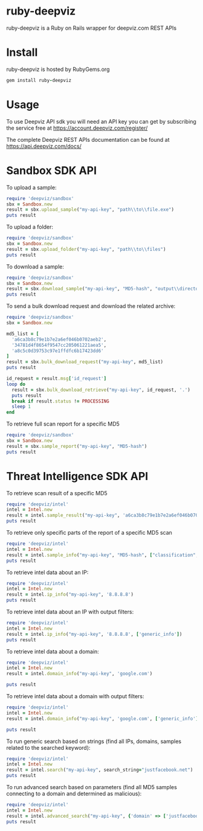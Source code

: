 # ruby-deepviz
ruby-deepviz is a Ruby on Rails wrapper for deepviz.com REST APIs

# Install

ruby-deepviz is hosted by RubyGems.org

```ruby
gem install ruby-deepviz
```

# Usage
To use Deepviz API sdk you will need an API key you can get by
subscribing the service free at https://account.deepviz.com/register/

The complete Deepviz REST APIs documentation can be found at https://api.deepviz.com/docs/

# Sandbox SDK API

To upload a sample:

```ruby
require 'deepviz/sandbox'
sbx = Sandbox.new
result = sbx.upload_sample("my-api-key", "path\\to\\file.exe")
puts result
```

To upload a folder:

```ruby
require 'deepviz/sandbox'
sbx = Sandbox.new
result = sbx.upload_folder("my-api-key", "path\\to\\files")
puts result
```

To download a sample:

```ruby
require 'deepviz/sandbox'
sbx = Sandbox.new
result = sbx.download_sample("my-api-key", "MD5-hash", "output\\directory\\")
puts result
```

To send a bulk download request and download the related archive:

```ruby
require 'deepviz/sandbox'
sbx = Sandbox.new

md5_list = [
  'a6ca3b8c79e1b7e2a6ef046b0702aeb2',
  '34781d4f8654f9547cc205061221aea5',
  'a8c5c0d39753c97e1ffdfc6b17423dd6'
]
result = sbx.bulk_download_request("my-api-key", md5_list)
puts result

id_request = result.msg['id_request']
loop do
  result = sbx.bulk_download_retrieve("my-api-key", id_request, '.')
  puts result
  break if result.status != PROCESSING
  sleep 1
end
```

To retrieve full scan report for a specific MD5

```ruby
require 'deepviz/sandbox'
sbx = Sandbox.new
result = sbx.sample_report("my-api-key", "MD5-hash")
puts result
```

# Threat Intelligence SDK API

To retrieve scan result of a specific MD5

```ruby
require 'deepviz/intel'
intel = Intel.new
result = intel.sample_result("my-api-key", 'a6ca3b8c79e1b7e2a6ef046b0702aeb2')
puts result
```

To retrieve only specific parts of the report of a specific MD5 scan

```ruby
require 'deepviz/intel'
intel = Intel.new
result = intel.sample_info("my-api-key", "MD5-hash", ["classification","rules"])
puts result
```

To retrieve intel data about an IP:

```ruby
require 'deepviz/intel'
intel = Intel.new
result = intel.ip_info("my-api-key", '8.8.8.8')
puts result
```

To retrieve intel data about an IP with output filters:

```ruby
require 'deepviz/intel'
intel = Intel.new
result = intel.ip_info("my-api-key", '8.8.8.8', ['generic_info'])
puts result
```

To retrieve intel data about a domain:

```ruby
require 'deepviz/intel'
intel = Intel.new
result = intel.domain_info("my-api-key", 'google.com')

puts result
```

To retrieve intel data about a domain with output filters:

```ruby
require 'deepviz/intel'
intel = Intel.new
result = intel.domain_info("my-api-key", 'google.com', ['generic_info'])

puts result
```

To run generic search based on strings 
(find all IPs, domains, samples related to the searched keyword):

```ruby
require 'deepviz/intel'
intel = Intel.new
result = intel.search("my-api-key", search_string="justfacebook.net")
puts result
```

To run advanced search based on parameters
(find all MD5 samples connecting to a domain and determined as malicious):

```ruby
require 'deepviz/intel'
intel = Intel.new
result = intel.advanced_search("my-api-key", {'domain' => ['justfacebook.net'], 'classification' => 'M'})
puts result
```